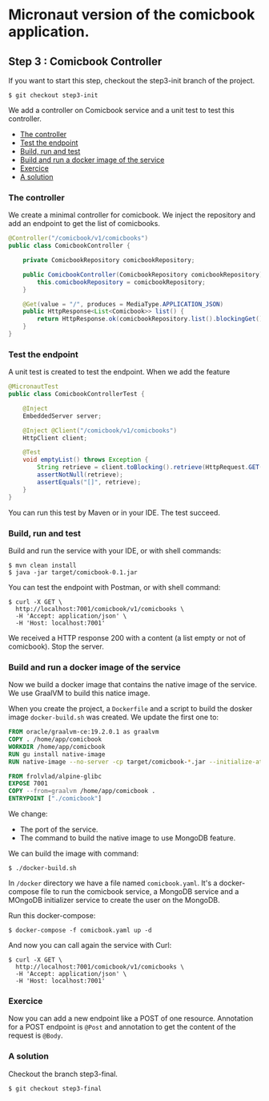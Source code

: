 # Micronaut version of the comicbook application.

## Step 3 : Comicbook Controller

If you want to start this step, checkout the step3-init branch of the project.

```shell
$ git checkout step3-init
```

We add a controller on Comicbook service and a unit test to test this controller.

* [The controller](#the_controller)
* [Test the endpoint](#test_the_endpoint)
* [Build, run and test](#build,_run_and_test)
* [Build and run a docker image of the service](#build_and_run_a_docker_image_of_the_service)
* [Exercice](#exercice)
* [A solution](#a_solution)

### The controller

We create a minimal controller for comicbook. We inject the repository and add an endpoint to get the list of comicbooks.

```java
@Controller("/comicbook/v1/comicbooks")
public class ComicbookController {

    private ComicbookRepository comicbookRepository;

    public ComicbookController(ComicbookRepository comicbookRepository) {
        this.comicbookRepository = comicbookRepository;
    }

    @Get(value = "/", produces = MediaType.APPLICATION_JSON)
    public HttpResponse<List<Comicbook>> list() {
        return HttpResponse.ok(comicbookRepository.list().blockingGet());
    }
}
```
### Test the endpoint

A unit test is created to test the endpoint. When we add the feature 

```java
@MicronautTest
public class ComicbookControllerTest {

    @Inject
    EmbeddedServer server;

    @Inject @Client("/comicbook/v1/comicbooks")
    HttpClient client;

    @Test 
    void emptyList() throws Exception {
        String retrieve = client.toBlocking().retrieve(HttpRequest.GET(""), String.class);
        assertNotNull(retrieve);
        assertEquals("[]", retrieve);
    }
}
```
You can run this test by Maven or in your IDE. The test succeed.

### Build, run and test

Build and run the service with your IDE, or with shell commands:
```shell
$ mvn clean install
$ java -jar target/comicbook-0.1.jar
```

You can test the endpoint with Postman, or with shell command:

```shell
$ curl -X GET \
  http://localhost:7001/comicbook/v1/comicbooks \
  -H 'Accept: application/json' \
  -H 'Host: localhost:7001' 
```

We received a HTTP response 200 with a content (a list empty or not of comicbook). Stop the server.

### Build and run a docker image of the service

Now we build a docker image that contains the native image of the service. We use GraalVM to build this natice image.

When you create the project, a `Dockerfile` and a script to build the dosker image `docker-build.sh` was created. We update the first one to:

```dockerfile
FROM oracle/graalvm-ce:19.2.0.1 as graalvm
COPY . /home/app/comicbook
WORKDIR /home/app/comicbook
RUN gu install native-image
RUN native-image --no-server -cp target/comicbook-*.jar --initialize-at-run-time=io.micronaut.configuration.mongo.reactive.test.AbstractMongoProcessFactory

FROM frolvlad/alpine-glibc
EXPOSE 7001
COPY --from=graalvm /home/app/comicbook .
ENTRYPOINT ["./comicbook"]
```

We change:
* The port of the service.
* The command to build the native image to use MongoDB feature.

We can build the image with command:

```shell
$ ./docker-build.sh
```

In `/docker` directory we have a file named `comicbook.yaml`. It's a docker-compose file to run the comicbook service, a MongoDB service and a MOngoDB initializer service to create the user on the MongoDB.

Run this docker-compose:

```shell
$ docker-compose -f comicbook.yaml up -d
```
And now you can call again the service with Curl:

```shell
$ curl -X GET \
  http://localhost:7001/comicbook/v1/comicbooks \
  -H 'Accept: application/json' \
  -H 'Host: localhost:7001' 
```

### Exercice

Now you can add a new endpoint like a POST of one resource. Annotation for a POST endpoint is `@Post` and annotation to get the content of the request is `@Body`.

### A solution

Checkout the branch step3-final.

```shell
$ git checkout step3-final
```